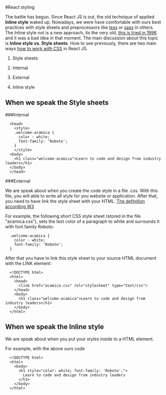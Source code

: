 #React styling

The battle has begun. Since React JS is out, the old technique of applied **Inline style** waked up.
Nowadays, we were have comfortable with ours best practices with style sheets and preprocessors like [less](http://lesscss.org/) or [sass](http://sass-lang.com/) in others.
The Inline style not is a new approach, its the very old, [this is tried in 1996](https://en.wikipedia.org/wiki/JavaScript_Style_Sheets) and it was a bad idea in that moment. The main discussion about this topic is **Inline style vs. Style sheets**.
How to see previously, there are two main ways [how to work with CSS](http://www.w3schools.com/css/css_howto.asp) in React JS.

1. Style sheets
  1. Internal
  2. External

2. Inline style  

## When we speak the Style sheets

###Internal

```
  <head>
    <style>
    .welcome-acamica {
      color : white;
      font-family: 'Roboto';
    }
    </style>
  <body>
    <h1 class="welcome-acamica">Learn to code and design from industry leaders</h1>
  </body>
  </head>
```

###External

We are speak about when you create the code style in a file .css. With this file, you will able to write all style for you website or application. After that, you need to have link the style sheet with your HTML. [The definition according W3](https://www.w3.org/TR/html401/present/styles.html)


For example, the following short CSS style sheet (stored in the file "acamica.css"), sets the text color of a paragraph to white and surrounds it with font family Roboto:

```
  .welcome-acamica {
    color : white;
    font-family: 'Roboto';
  }
```

After that you have to link this style sheet to your source HTML document with the LINK element:

```
  <!DOCTYPE html>
  <html>
    <head>
      <link href="acamica.css" rel="stylesheet" type="text/css">
    </head>
    <body>
      <h1 class="welcome-acamica">Learn to code and design from industry leaders</h1>
    </body>
  </html>
```

## When we speak the Inline style

We are speak about when you put your styles inside to a HTML element.

For example, with the above ours code

```
  <!DOCTYPE html>
  <html>
    <body>
      <h1 style="color: white; font-family: 'Roboto';">
        Learn to code and design from industry leaders
      </h1>
    </body>
  </html>
```
